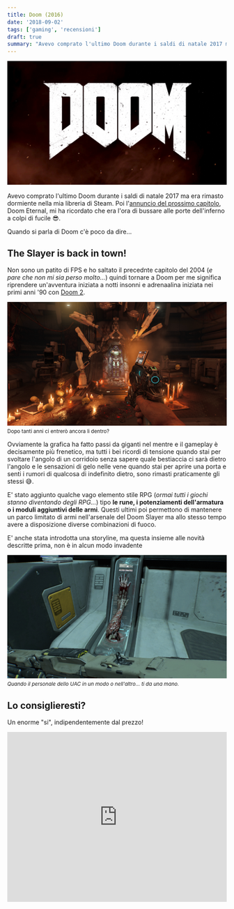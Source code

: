 ```yaml
---
title: Doom (2016)
date: '2018-09-02'
tags: ['gaming', 'recensioni']
draft: true
summary: "Avevo comprato l'ultimo Doom durante i saldi di natale 2017 ma era rimasto dormiente nella mia libreria di Steam. Poi l'annuncio del prossimo capitolo, Doom Eternal, mi ha ricordato che era l'ora di bussare alle porte dell'inferno a colpi di fucile 😎."
---
```


![](https://raw.githubusercontent.com/moebiusmania/blog-assets/master/images/2019/doom_logo.png)

Avevo comprato l'ultimo Doom durante i saldi di natale 2017 ma era rimasto dormiente nella mia libreria di Steam. Poi l'[annuncio del prossimo capitolo](https://www.youtube.com/watch?v=CGq8Ee2gOe4), Doom Eternal, mi ha ricordato che era l'ora di bussare alle porte dell'inferno a colpi di fucile 😎.

Quando si parla di Doom c'è poco da dire...

## The Slayer is back in town!

Non sono un patito di FPS e ho saltato il precednte capitolo del 2004 (_e pare che non mi sia perso molto..._) quindi tornare a Doom per me significa riprendere un'avventura iniziata a notti insonni e adrenaalina iniziata nei primi anni '90 con [Doom 2](https://raw.githubusercontent.com/moebiusmania/blog-assets/master/images/2019/doom_suite.png).

![Dopo tanti anni ci entrerò aancora li dentro?](https://raw.githubusercontent.com/moebiusmania/blog-assets/master/images/2019/doom_suite.png)
<small>Dopo tanti anni ci entrerò ancora li dentro?</small>

Ovviamente la grafica ha fatto passi da giganti nel mentre e il gameplay è decisamente più frenetico, ma tutti i bei ricordi di tensione quando stai per svoltare l'angolo di un corridoio senza sapere quale bestiaccia ci sarà dietro l'angolo e le sensazioni di gelo nelle vene quando stai per aprire una porta e senti i rumori di qualcosa di indefinito dietro, sono rimasti praticamente gli stessi 😅.

E' stato aggiunto qualche vago elemento stile RPG (_ormai tutti i giochi stanno diventando degli RPG..._) tipo **le rune, i potenziamenti dell'armatura o i moduli aggiuntivi delle armi**. Questi ultimi poi permettono di mantenere un parco limitato di armi nell'arsenale del Doom Slayer ma allo stesso tempo avere a disposizione diverse combinazioni di fuoco.

E' anche stata introdotta una storyline, ma questa insieme alle novità descritte prima, non è in alcun modo invadente

![Quando il personale dello UAC in un modo o nell'altro... ti da una mano.](https://raw.githubusercontent.com/moebiusmania/blog-assets/master/images/2019/doom_arm.png) <small>_Quando il personale dello UAC in un modo o nell'altro... ti da una mano._</small>

## Lo consiglieresti?

Un enorme "si", indipendentemente dal prezzo!

<iframe src="https://store.steampowered.com/widget/379720/" frameBorder="0" width="100%" height="390" allowFullScreen></iframe>
